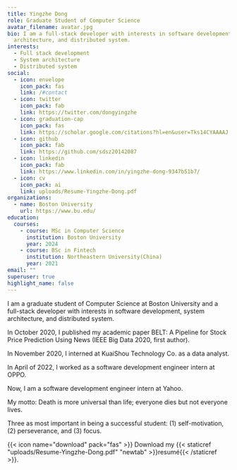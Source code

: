 ```yaml
---
title: Yingzhe Dong
role: Graduate Student of Computer Science
avatar_filename: avatar.jpg
bio: I am a full-stack developer with interests in software development, system
  architecture, and distributed system.
interests:
  - Full stack development
  - System architecture
  - Distributed system
social:
  - icon: envelope
    icon_pack: fas
    link: /#contact
  - icon: twitter
    icon_pack: fab
    link: https://twitter.com/dongyingzhe
  - icon: graduation-cap
    icon_pack: fas
    link: https://scholar.google.com/citations?hl=en&user=Tks14CYAAAAJ
  - icon: github
    icon_pack: fab
    link: https://github.com/sdsz20142087
  - icon: linkedin
    icon_pack: fab
    link: https://www.linkedin.com/in/yingzhe-dong-9347b51b7/
  - icon: cv
    icon_pack: ai
    link: uploads/Resume-Yingzhe-Dong.pdf
organizations:
  - name: Boston University
    url: https://www.bu.edu/
education:
  courses:
    - course: MSc in Computer Science
      institution: Boston University
      year: 2024
    - course: BSc in Fintech
      institution: Northeastern University(China)
      year: 2021
email: ""
superuser: true
highlight_name: false
---
```

I am a graduate student of Computer Science at Boston University and a full-stack developer with interests in software development, system architecture, and distributed system.

In October 2020, I published my academic paper BELT: A Pipeline for Stock Price Prediction Using News (IEEE Big Data 2020, first author).

In November 2020, I interned at KuaiShou Technology Co. as a data analyst.

In April of 2022, I worked as a software development engineer intern at OPPO.

Now, I am a software development engineer intern at Yahoo.

My motto: Death is more universal than life; everyone dies but not everyone lives.


Three as most important in being a successful student: (1) self-motivation, (2) perseverance, and (3) focus.

{{< icon name="download" pack="fas" >}} Download my {{< staticref "uploads/Resume-Yingzhe-Dong.pdf" "newtab" >}}resumé{{< /staticref >}}.
